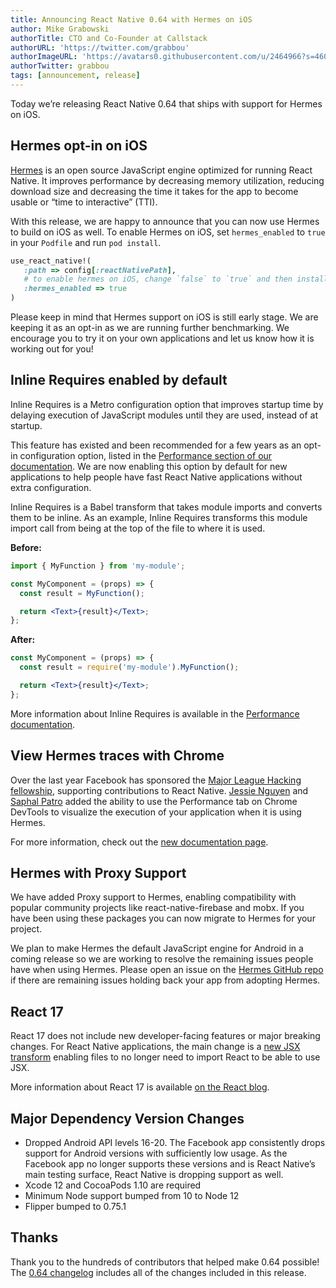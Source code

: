 ```yaml
---
title: Announcing React Native 0.64 with Hermes on iOS
author: Mike Grabowski
authorTitle: CTO and Co-Founder at Callstack
authorURL: 'https://twitter.com/grabbou'
authorImageURL: 'https://avatars0.githubusercontent.com/u/2464966?s=460&v=4'
authorTwitter: grabbou
tags: [announcement, release]
---
```


Today we’re releasing React Native 0.64 that ships with support for Hermes on iOS.

## Hermes opt-in on iOS

[Hermes](https://hermesengine.dev) is an open source JavaScript engine optimized for running React Native. It improves performance by decreasing memory utilization, reducing download size and decreasing the time it takes for the app to become usable or “time to interactive” (TTI).

With this release, we are happy to announce that you can now use Hermes to build on iOS as well. To enable Hermes on iOS, set `hermes_enabled` to `true` in your `Podfile` and run `pod install`.

```ruby
use_react_native!(
   :path => config[:reactNativePath],
   # to enable hermes on iOS, change `false` to `true` and then install pods
   :hermes_enabled => true
)
```

Please keep in mind that Hermes support on iOS is still early stage. We are keeping it as an opt-in as we are running further benchmarking. We encourage you to try it on your own applications and let us know how it is working out for you!

## Inline Requires enabled by default

Inline Requires is a Metro configuration option that improves startup time by delaying execution of JavaScript modules until they are used, instead of at startup.

This feature has existed and been recommended for a few years as an opt-in configuration option, listed in the [Performance section of our documentation](/docs/performance). We are now enabling this option by default for new applications to help people have fast React Native applications without extra configuration.

Inline Requires is a Babel transform that takes module imports and converts them to be inline. As an example, Inline Requires transforms this module import call from being at the top of the file to where it is used.

**Before:**

```jsx
import { MyFunction } from 'my-module';

const MyComponent = (props) => {
  const result = MyFunction();

  return <Text>{result}</Text>;
};
```

**After:**

```jsx
const MyComponent = (props) => {
  const result = require('my-module').MyFunction();

  return <Text>{result}</Text>;
};
```

More information about Inline Requires is available in the [Performance documentation](/docs/ram-bundles-inline-requires#inline-requires).

## View Hermes traces with Chrome

Over the last year Facebook has sponsored the [Major League Hacking fellowship](https://fellowship.mlh.io/), supporting contributions to React Native. [Jessie Nguyen](https://twitter.com/jessie_anh_ng) and [Saphal Patro](https://twitter.com/saphalinsaan) added the ability to use the Performance tab on Chrome DevTools to visualize the execution of your application when it is using Hermes.

For more information, check out the [new documentation page](/docs/profile-hermes#record-a-hermes-sampling-profile).

## Hermes with Proxy Support

We have added Proxy support to Hermes, enabling compatibility with popular community projects like react-native-firebase and mobx. If you have been using these packages you can now migrate to Hermes for your project.

We plan to make Hermes the default JavaScript engine for Android in a coming release so we are working to resolve the remaining issues people have when using Hermes. Please open an issue on the [Hermes GitHub repo](https://github.com/facebook/hermes) if there are remaining issues holding back your app from adopting Hermes.

## React 17

React 17 does not include new developer-facing features or major breaking changes. For React Native applications, the main change is a [new JSX transform](https://reactjs.org/blog/2020/09/22/introducing-the-new-jsx-transform.html) enabling files to no longer need to import React to be able to use JSX.

More information about React 17 is available [on the React blog](https://reactjs.org/blog/2020/10/20/react-v17.html).

## Major Dependency Version Changes

- Dropped Android API levels 16-20. The Facebook app consistently drops support for Android versions with sufficiently low usage. As the Facebook app no longer supports these versions and is React Native’s main testing surface, React Native is dropping support as well.
- Xcode 12 and CocoaPods 1.10 are required
- Minimum Node support bumped from 10 to Node 12
- Flipper bumped to 0.75.1

## Thanks

Thank you to the hundreds of contributors that helped make 0.64 possible! The [0.64 changelog](https://github.com/react-native-community/releases/blob/master/CHANGELOG.md#v0640) includes all of the changes included in this release.
